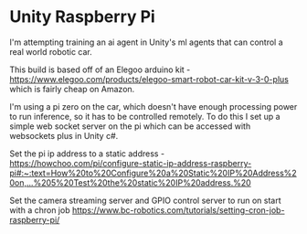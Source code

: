 # Unity Raspberry Pi

I'm attempting training an ai agent in Unity's ml agents that can control a real world robotic car.

This build is based off of an Elegoo arduino kit - https://www.elegoo.com/products/elegoo-smart-robot-car-kit-v-3-0-plus
which is fairly cheap on Amazon.

I'm using a pi zero on the car, which doesn't have enough processing power to run inference, so it has to be controlled remotely. To do this 
I set up a simple web socket server on the pi which can be accessed with websockets plus in Unity c#.

Set the pi ip address to a static address - 
 https://howchoo.com/pi/configure-static-ip-address-raspberry-pi#:~:text=How%20to%20Configure%20a%20Static%20IP%20Address%20on,...%205%20Test%20the%20static%20IP%20address.%20

 Set the camera streaming server and GPIO control server to run on start with a chron job
 https://www.bc-robotics.com/tutorials/setting-cron-job-raspberry-pi/
 
